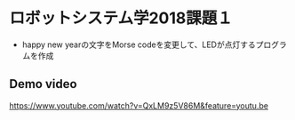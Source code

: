 # ロボットシステム学2018課題１

* happy new yearの文字をMorse codeを変更して、LEDが点灯するプログラムを作成


## Demo video
https://www.youtube.com/watch?v=QxLM9z5V86M&feature=youtu.be
